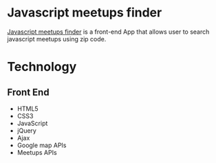 # Javascript meetups finder #
[Javascript meetups finder](https://diya007.github.io/Map-project/) is a front-end App that allows user to search javascript meetups using zip code.

# Technology #
## Front End ##
- HTML5
- CSS3
- JavaScript
- jQuery
- Ajax
- Google map APIs
- Meetups APIs

